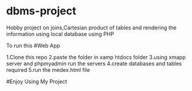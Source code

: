 # dbms-project
Hobby project on joins,Cartesian product of tables and rendering the information using local database using PHP

To run this #Web App

1.Clone this repo 
2.paste the folder in xamp htdocs folder 
3.using xmapp server and phpmyadmin run the servers
4.create databases and tables required
5.run the medex.html file

#Enjoy Using My Project
